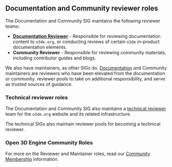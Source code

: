 ## Documentation and Community reviewer roles

The Documentation and Community SIG maintains the following reviewer teams:

* [**Documentation Reviewer**](https://github.com/orgs/o3de/teams/docs-reviewers) - Responsible for reviewing documentation content to `o3de.org`, or conducting reviews of certain `o3de` in-product documentation elements.
* **Community Reviewer** - Responsible for reviewing community materials, including contributor guides and blogs.

We also have maintainers, as other SIGs do. [Documentation](https://github.com/orgs/o3de/teams/docs-maintainers) and Community maintainers are reviewers who have been elevated from the documentation or community.
reviewer pools to take on additional responsibility, and serve as trusted sources of guidance.

### Technical reviewer roles

The Documentation and Community SIG also maintains a [technical reviewer](https://github.com/orgs/o3de/teams/docs-tech-reviewers) team for the `o3de.org` website and its related infrastructure.

The technical SIGs also maintain reviewer pools for becoming a technical reviewer. 

### Open 3D Engine Community Roles

For more on the Reviewer and Maintainer roles, read our [Community Membership](https://github.com/o3de/community/blob/main/community-membership.md) information. 